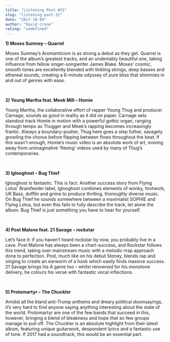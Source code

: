 ```yaml
---
title: "Listening Post #31"
slug: "listening-post-31"
date: "2017-10-09"
author: "David Crone"
rating: "undefined"
---
```


**1) Moses Sumney – Quarrel**

Moses Sumney’s Aromanticism is as strong a debut as they get. Quarrel is one of the album’s greatest tracks, and an undeniably beautiful one, taking influence from fellow singer-songwriter James Blake. Moses’ cosmic, smooth tones are excellently blended with tinkling strings, deep basses and ethereal sounds, creating a 6-minute odyssey of pure bliss that shimmies in and out of genres with ease.

 

**2) Young Martha feat. Meek Mill – Homie**

Young Martha, the collaborative effort of rapper Young Thug and producer Carnage, sounds as good in reality as it did on paper. Carnage sets standout track Homie in motion with a powerful gothic organ, ranging through tempo as Thugger and Meek’s rapping becomes increasingly frantic. Always a boundary-pusher, Thug here goes a step futher, savagely growling the chorus before flipping between flows throughout the beat. If this wasn’t enough, Homie’s music video is an absolute work of art, moving away from unimaginative ‘flexing’ videos used by many of Thug’s contemporaries.

 

**3) Iglooghost – Bug Thief**

Iglooghost is fantastic. This is fact. Another success story from Flying Lotus’ Brainfeeder label, Iglooghost combines elements of wonky, footwork, UK Bass, dofflin and grime to produce thrilling, thoroughly diverse music. On Bug Thief he sounds somewhere between a maximalist SOPHIE and Flying Lotus, but even this fails to fully describe the track, let alone the album. Bug Thief is just something you have to hear for yourself.

 

**4) Post Malone feat. 21 Savage – rockstar**

Let’s face it: if you haven’t heard rockstar by now, you probably live in a cave. Post Malone has always been a chart-success, and Rockstar follows this trend, taking over mainstream music with a melodic-trap approach done to perfection. Post, much like on his debut Stoney, blends rap and singing to create an earworm of a hook which easily finds massive success. 21 Savage brings his A game too – whilst renowned for his monotone delivery, he colours his verse with fantastic vocal inflections.

 

**5) Protomartyr – The Chuckler**

Amidst all the bland anti-Trump anthems and dreary political doomsayings, it’s very hard to find anyone saying anything interesting about the state of the world. Protomartyr are one of the few bands that succeed in this, however, bringing a blend of bleakness and hope that so few groups manage to pull off. The Chuckler is an absolute highlight from their latest album, featuring unique guitarwork, despondent lyrics and a fantastic use of tone. If 2017 had a soundtrack, this would be an essential part.

